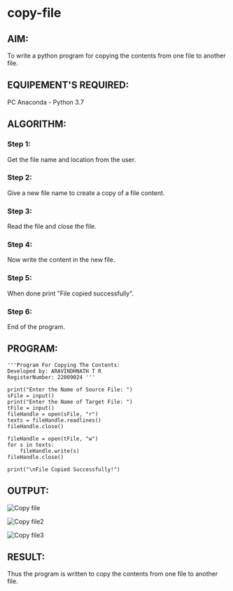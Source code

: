 # copy-file
## AIM:
To write a python program for copying the contents from one file to another file.
## EQUIPEMENT'S REQUIRED: 
PC
Anaconda - Python 3.7
## ALGORITHM: 
### Step 1:
Get the file name and location from the user.
### Step 2: 
Give a new file name to create a copy of a file content. 
### Step 3: 
Read the file and close the file.
### Step 4:  
Now write the content in the new file.
### Step 5: 
When done print "File copied successfully".
### Step 6: 
End of the program.

## PROGRAM:
```
'''Program For Copying The Contents:
Developed by: ARAVINDHNATH T R
RegisterNumber: 22009024 '''

print("Enter the Name of Source File: ")
sFile = input()
print("Enter the Name of Target File: ")
tFile = input()
fileHandle = open(sFile, "r")
texts = fileHandle.readlines()
fileHandle.close()

fileHandle = open(tFile, "w")
for s in texts:
    fileHandle.write(s)
fileHandle.close()

print("\nFile Copied Successfully!")
```
## OUTPUT:
![Copy file](https://user-images.githubusercontent.com/118790841/214720994-b1ea0759-137f-485b-9c0f-65b1706d8b84.jpg)

![Copy file2](https://user-images.githubusercontent.com/118790841/214721010-2104b3cc-495d-44b3-9bdd-023be40d7a51.jpg)

![Copy file3](https://user-images.githubusercontent.com/118790841/214721024-9a1f2363-6fc3-40f5-9d9b-9f7c29f0b321.jpg)

## RESULT:
Thus the program is written to copy the contents from one file to another file.
